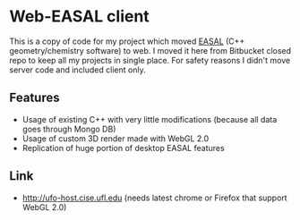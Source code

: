 # Web-EASAL client

This is a copy of code for my project which moved [EASAL](https://bitbucket.org/geoplexity/easal) (C++ geometry/chemistry software) to web. I moved it here from Bitbucket closed repo to keep all my projects in single place. For safety reasons I didn't move server code and included client only.

## Features

* Usage of existing C++ with very little modifications (because all data goes through Mongo DB)
* Usage of custom 3D render made with WebGL 2.0
* Replication of huge portion of desktop EASAL features

## Link

* http://ufo-host.cise.ufl.edu (needs latest chrome or Firefox that support WebGL 2.0)
